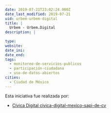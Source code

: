 ```yaml
---
date: 2019-07-21T23:02:24.000Z
date_last_modified: 2019-07-21
uid: urbem-urbem-digital
title: |
  Urbem - Urbem.Digital
description: |
  
type: 
website: 
date_ini: 
date_end: 
tags:
  - monitoreo-de-servicios-publicos
  - participación-ciudadana
  - uso-de-datos-abiertos
cities: 
  - Ciudad de México
---
```


Esta iniciativa fue realizada por:

- [Cívica Digital civica-digital-mexico-sapi-de-cv](/organizaciones/civica-digital)
